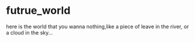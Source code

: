 # futrue_world
here is the world that you wanna nothing,like a piece of leave in the river, or a cloud in the sky...
